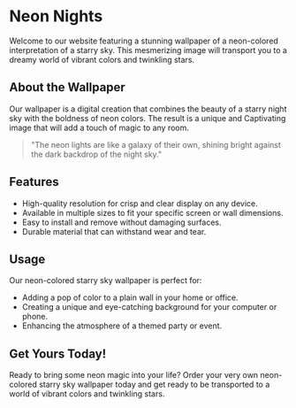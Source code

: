 <!--
Write me markdown content of website with wallpaper:

"A neon-colored interpretation of a starry sky"

The header of the page should not be copy of the text but rather a real content of the website which is using this wallpaper.

- Feel free to use structure like headings, bullets, numbering, blockquotes, paragraphs, horizontal lines, etc.
- You can use formatting like bold or _italic_
- You can include UTF-8 emojis
- Links should be only #hash anchors (and you can refer to the document itself)
- Do not include images
-->

<!--font:Poppins-->

# Neon Nights

Welcome to our website featuring a stunning wallpaper of a neon-colored interpretation of a starry sky. This mesmerizing image will transport you to a dreamy world of vibrant colors and twinkling stars.

## About the Wallpaper

Our wallpaper is a digital creation that combines the beauty of a starry night sky with the boldness of neon colors. The result is a unique and Cap<wbr>ti<wbr>va<wbr>ting image that will add a touch of magic to any room.

> "The neon lights are like a galaxy of their own, shining bright against the dark backdrop of the night sky."

## Features

-   High-quality resolution for crisp and clear display on any device.
-   Available in multiple sizes to fit your specific screen or wall dimensions.
-   Easy to install and remove without damaging surfaces.
-   Durable material that can withstand wear and tear.

## Usage

Our neon-colored starry sky wallpaper is perfect for:

-   Adding a pop of color to a plain wall in your home or office.
-   Creating a unique and eye-catching background for your computer or phone.
-   Enhancing the atmosphere of a themed party or event.

## Get Yours Today!

Ready to bring some neon magic into your life? Order your very own neon-colored starry sky wallpaper today and get ready to be transported to a world of vibrant colors and twinkling stars.
